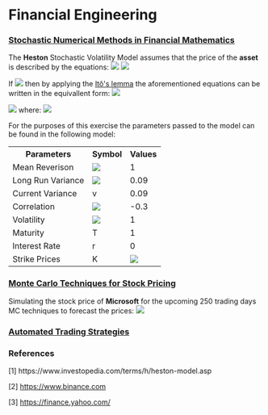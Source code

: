<H1>Financial Engineering</H1>
  
<H3><A HREF=/StochasticNumericalMethods>Stochastic Numerical Methods in Financial Mathematics</A></H3>
The <B>Heston</B> Stochastic Volatility Model assumes that the price of the <B>asset</B> is described by the equations:

<img src="https://render.githubusercontent.com/render/math?math=dS_{t}=rS_{t}dt+\sqrt{V_t} S_t dW_t, \quad S_0=s,">

<img src="https://render.githubusercontent.com/render/math?math=dV_t= \kappa(\theta-V_t)dt+\eta\sqrt{V_t}d\overline{W_{t}}, \quad V_0 =v.">

If <img src="https://render.githubusercontent.com/render/math?math=X_t=log(S_t)">
then by applying the <a href="https://en.wikipedia.org/wiki/It%C3%B4%27s_lemma#Mathematical_formulation_of_It%C3%B4's_lemma">Itô's lemma</a>
the aforementioned equations can be written in the equivallent form:
<img src="https://render.githubusercontent.com/render/math?math=dX_t= (r-\frac{V_t}{2})dt+\sqrt{V_t}dW_{t}, \quad X_0 =v,">

<img src="https://render.githubusercontent.com/render/math?math=dV_t= \kappa(\theta-V_t)dt+\eta\sqrt{V_t}d\overline{W_{t}}, \quad V_0 =v,">
where:
<img src="https://render.githubusercontent.com/render/math?math=\overline{W}= \rho W+\sqrt{1-\rho^2}\hat{W}.">

For the purposes of this exercise the parameters passed to the model can be found in the following model:

<TABLE>
  <TR>
    <TH>Parameters</TH> <TH>Symbol</TH> <TH>Values</TH>
  </TR>
  <TR>  
  <TD>Mean Reverison</TD> <TD><img src="https://render.githubusercontent.com/render/math?math=\kappa"></TD><TD>1</TD>
  </TR>
  <TR>
    <TD>Long Run Variance</TD> <TD><img src="https://render.githubusercontent.com/render/math?math=\theta"></TD> <TD>0.09</TD>
  </TR>
  <TR>
    <TD>Current Variance</TD> <TD> v </TD> <TD>0.09</TD>
  </TR>
  <TR>
    <TD>Correlation</TD> <TD><img src="https://render.githubusercontent.com/render/math?math=\rho"></TD><TD>-0.3</TD>
  </TR>
  <TR>
    <TD>Volatility</TD> <TD><img src="https://render.githubusercontent.com/render/math?math=\eta"></TD><TD>1</TD> 
  </TR>
  <TR>
    <TD>Maturity</TD> <TD>T</TD> <TD>1</TD>
  </TR>
  <TR>
    <TD>Interest Rate</TD><TD>r</TD><TD>0</TD>
  </TR>
  <TR>
    <TD>Strike Prices</TD><TD>K</TD><TD><img src="https://render.githubusercontent.com/render/math?math=\{80,100,120\}"></TD>
  </TR>
</TABLE>

<H3><A HREF=/MonteCarloPricing>Monte Carlo Techniques for Stock Pricing</A></H3>

Simulating the stock price of <B>Microsoft</B> for the upcoming 250 trading days MC techniques to forecast the prices:
<img src="https://render.githubusercontent.com/render/math?math=\begin{equation*}\text{PriceToday}=\text{PriceYesterday} \times e^{\underbrace{\mu -\frac{\sigma^2}{2}}_{\text{drift}} \text{&} \underbrace{\sigma \mathbf{Z}(\text{Rand[0,1]})}_{\text{volatility}}}.\end{equation*}">

<H3><A HREF=/TradingBot>Automated Trading Strategies</A></H3>

<H3>References</H3>
[1] https://www.investopedia.com/terms/h/heston-model.asp

[2] https://www.binance.com

[3] https://finance.yahoo.com/
